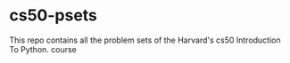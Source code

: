 # cs50-psets
This repo contains all the problem sets of the Harvard's cs50 Introduction To Python. course
